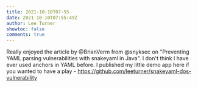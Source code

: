 ```yaml
---
title: 2021-10-10T07-55
date: 2021-10-10T07:55:49Z
author: Lee Turner
showtoc: false
comments: true
---
```


Really enjoyed the article by @BrianVerm from @snyksec on "Preventing YAML parsing vulnerabilities with snakeyaml in Java". I don't think I have ever used anchors in YAML before.  I published my little demo app here if you wanted to have a play - https://github.com/leeturner/snakeyaml-dos-vulnerability

